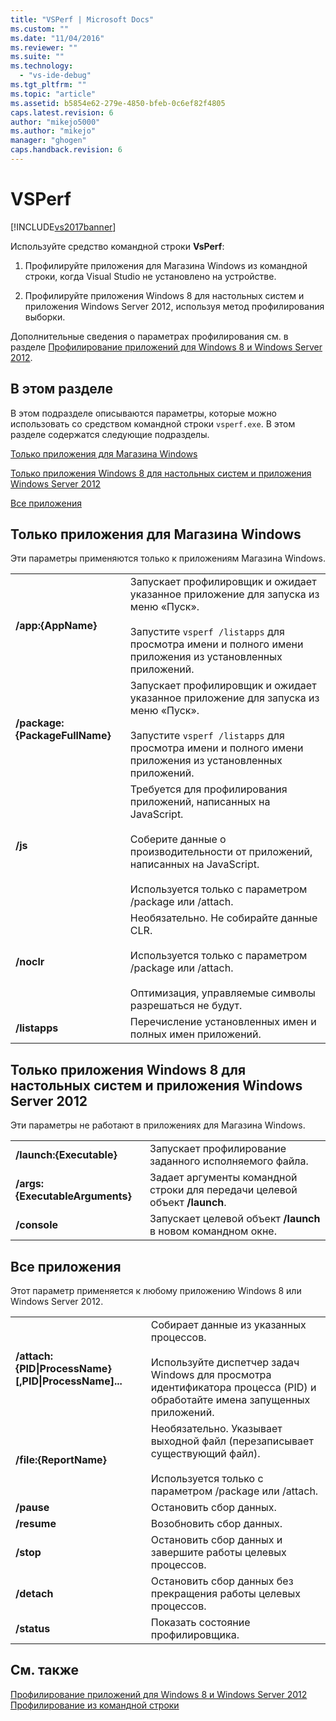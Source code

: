 ```yaml
---
title: "VSPerf | Microsoft Docs"
ms.custom: ""
ms.date: "11/04/2016"
ms.reviewer: ""
ms.suite: ""
ms.technology: 
  - "vs-ide-debug"
ms.tgt_pltfrm: ""
ms.topic: "article"
ms.assetid: b5854e62-279e-4850-bfeb-0c6ef82f4805
caps.latest.revision: 6
author: "mikejo5000"
ms.author: "mikejo"
manager: "ghogen"
caps.handback.revision: 6
---
```

# VSPerf
[!INCLUDE[vs2017banner](../code-quality/includes/vs2017banner.md)]

Используйте средство командной строки **VsPerf**:  
  
1.  Профилируйте приложения для Магазина Windows из командной строки, когда Visual Studio не установлено на устройстве.  
  
2.  Профилируйте приложения Windows 8 для настольных систем и приложения Windows Server 2012, используя метод профилирования выборки.  
  
 Дополнительные сведения о параметрах профилирования см. в разделе [Профилирование приложений для Windows 8 и Windows Server 2012](../profiling/performance-tools-on-windows-8-and-windows-server-2012-applications.md).  
  
##  <a name="BKMK_In_this_topic"></a> В этом разделе  
 В этом подразделе описываются параметры, которые можно использовать со средством командной строки `vsperf.exe`.  В этом разделе содержатся следующие подразделы.  
  
 [Только приложения для Магазина Windows](#BKMK_windows_store_apps_only)  
  
 [Только приложения Windows 8 для настольных систем и приложения Windows Server 2012](#BKMK_Windows_8_classic_applications_and_Windows_Server_2012_applications_only)  
  
 [Все приложения](#BKMK_All_applications)  
  
##  <a name="BKMK_windows_store_apps_only"></a> Только приложения для Магазина Windows  
 Эти параметры применяются только к приложениям Магазина Windows.  
  
|||  
|-|-|  
|**\/app:{AppName}**|Запускает профилировщик и ожидает указанное приложение для запуска из меню «Пуск».<br /><br /> Запустите `vsperf /listapps` для просмотра имени и полного имени приложения из установленных приложений.|  
|**\/package:{PackageFullName}**|Запускает профилировщик и ожидает указанное приложение для запуска из меню «Пуск».<br /><br /> Запустите `vsperf /listapps` для просмотра имени и полного имени приложения из установленных приложений.|  
|**\/js**|Требуется для профилирования приложений, написанных на JavaScript.<br /><br /> Соберите данные о производительности от приложений, написанных на JavaScript.<br /><br /> Используется только с параметром \/package или \/attach.|  
|**\/noclr**|Необязательно.  Не собирайте данные CLR.<br /><br /> Используется только с параметром \/package или \/attach.<br /><br /> Оптимизация, управляемые символы разрешаться не будут.|  
|**\/listapps**|Перечисление установленных имен и полных имен приложений.|  
  
##  <a name="BKMK_Windows_8_classic_applications_and_Windows_Server_2012_applications_only"></a> Только приложения Windows 8 для настольных систем и приложения Windows Server 2012  
 Эти параметры не работают в приложениях для Магазина Windows.  
  
|||  
|-|-|  
|**\/launch:{Executable}**|Запускает профилирование заданного исполняемого файла.|  
|**\/args:{ExecutableArguments}**|Задает аргументы командной строки для передачи целевой объект **\/launch**.|  
|**\/console**|Запускает целевой объект **\/launch** в новом командном окне.|  
  
##  <a name="BKMK_All_applications"></a> Все приложения  
 Этот параметр применяется к любому приложению Windows 8 или Windows Server 2012.  
  
|||  
|-|-|  
|**\/attach:{PID&#124;ProcessName}\[,PID&#124;ProcessName\]...**|Cобирает данные из указанных процессов.<br /><br /> Используйте диспетчер задач Windows для просмотра идентификатора процесса \(PID\) и обработайте имена запущенных приложений.|  
|**\/file:{ReportName}**|Необязательно.  Указывает выходной файл \(перезаписывает существующий файл\).<br /><br /> Используется только с параметром \/package или \/attach.|  
|**\/pause**|Остановить сбор данных.|  
|**\/resume**|Возобновить сбор данных.|  
|**\/stop**|Остановить сбор данных и завершите работы целевых процессов.|  
|**\/detach**|Остановить сбор данных без прекращения работы целевых процессов.|  
|**\/status**|Показать состояние профилировщика.|  
  
## См. также  
 [Профилирование приложений для Windows 8 и Windows Server 2012](../profiling/performance-tools-on-windows-8-and-windows-server-2012-applications.md)   
 [Профилирование из командной строки](../profiling/using-the-profiling-tools-from-the-command-line.md)